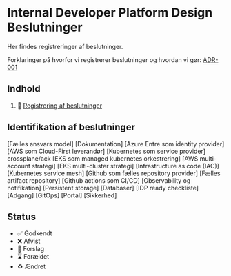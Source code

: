 # Internal Developer Platform Design Beslutninger

Her findes registreringer af beslutninger.

Forklaringer på hvorfor vi registrerer beslutninger og hvordan vi gør: 
[ADR-001](000-registrering-af-beslutninger.md)

## Indhold

1. 🤔  [Registrering af beslutninger](000-registrering-af-beslutninger.md)

## Identifikation af beslutninger

 [Fælles ansvars model]
 [Dokumentation]
 [Azure Entre som identity provider]
 [AWS som Cloud-First leverandør]
 [Kubernetes som service provider] crossplane/ack
 [EKS som managed kubernetes orkestrering]
 [AWS multi-account strategi]
 [EKS multi-cluster strategi]
 [Infrastructure as code (IAC)]
 [Kubernetes service mesh]
 [Github som fælles repository provider]
 [Fælles artifact repository]
 [Github actions som CI/CD]
 [Observability og notifikation]
 [Persistent storage]
 [Databaser]
 [IDP ready checkliste]
 [Adgang]
 [GitOps]
 [Portal]
 [Sikkerhed]



## Status

- ✅ Godkendt
- ❌ Afvist
- 🤔 Forslag
- ⌛️ Forældet
- ♻️  Ændret
